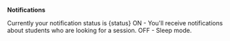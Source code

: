 **Notifications**

Currently your notification status is {status}
ON - You'll receive notifications about students who are looking for a session.
OFF - Sleep mode.